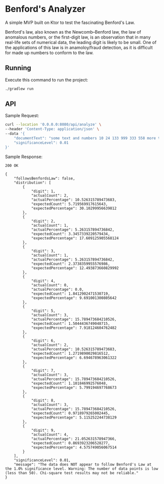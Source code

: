 # Benford's Analyzer

A simple MVP built on Ktor to test the fascinating Benford's Law.

Benford's law, also known as the Newcomb–Benford law, the law of anomalous numbers, or the first-digit law, is an observation that in many real-life sets of numerical data, the leading digit is likely to be small.
One of the applications of this law is in anamoloy/fraud detection, as it is difficult for made up numbers to conform to the law.

## Running

Execute this command to run the project:

```bash
./gradlew run
```

## API

Sample Request:
```bash
curl --location '0.0.0.0:8080/api/analyze' \
--header 'Content-Type: application/json' \
--data '{
    "documentText": "some text and numbers 10 24 133 999 333 558 more text 77 55 8 9 6 5 9 8 7 666 7 8 9",
    "significanceLevel": 0.01
}'
```

Sample Response:
```
200 OK

{
    "followsBenfordsLaw": false,
    "distribution": [
        {
            "digit": 1,
            "actualCount": 2,
            "actualPercentage": 10.526315789473683,
            "expectedCount": 5.719569917615643,
            "expectedPercentage": 30.10299956639812
        },
        {
            "digit": 2,
            "actualCount": 1,
            "actualPercentage": 5.263157894736842,
            "expectedCount": 3.3457339220579434,
            "expectedPercentage": 17.609125905568124
        },
        {
            "digit": 3,
            "actualCount": 1,
            "actualPercentage": 5.263157894736842,
            "expectedCount": 2.3738359955576986,
            "expectedPercentage": 12.493873660829992
        },
        {
            "digit": 4,
            "actualCount": 0,
            "actualPercentage": 0.0,
            "expectedCount": 1.8412902471530719,
            "expectedPercentage": 9.691001300805642
        },
        {
            "digit": 5,
            "actualCount": 3,
            "actualPercentage": 15.789473684210526,
            "expectedCount": 1.5044436749048715,
            "expectedPercentage": 7.918124604762482
        },
        {
            "digit": 6,
            "actualCount": 2,
            "actualPercentage": 10.526315789473683,
            "expectedCount": 1.2719890029816512,
            "expectedPercentage": 6.694678963061322
        },
        {
            "digit": 7,
            "actualCount": 3,
            "actualPercentage": 15.789473684210526,
            "expectedCount": 1.101846992576048,
            "expectedPercentage": 5.799194697768673
        },
        {
            "digit": 8,
            "actualCount": 3,
            "actualPercentage": 15.789473684210526,
            "expectedCount": 0.9718979265002445,
            "expectedPercentage": 5.115252244738129
        },
        {
            "digit": 9,
            "actualCount": 4,
            "actualPercentage": 21.052631578947366,
            "expectedCount": 0.8693923206528277,
            "expectedPercentage": 4.575749056067514
        }
    ],
    "significanceLevel": 0.01,
    "message": "The data does NOT appear to follow Benford's Law at the 1.0% significance level. Warning: The number of data points is low (less than 50). Chi-square test results may not be reliable."
}
```
